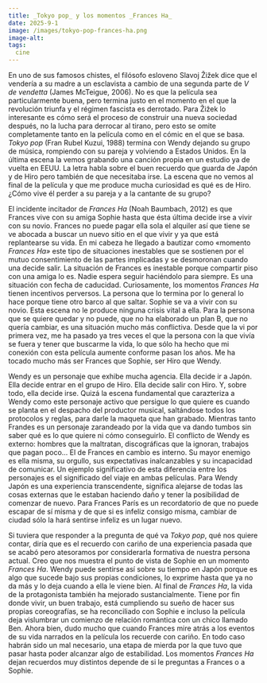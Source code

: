 ```yaml
---
title: _Tokyo pop_ y los momentos _Frances Ha_
date: 2025-9-1
image: /images/tokyo-pop-frances-ha.png
image-alt: 
tags:
  cine
---
```

En uno de sus famosos chistes, el filósofo esloveno Slavoj Žižek dice que el vendería a su madre a un esclavista a cambio de una segunda parte de _V de vendetta_ (James McTeigue, 2006). No es que la película sea particularmente buena, pero termina justo en el momento en el que la revolución triunfa y el régimen fascista es derrotado. Para Žižek lo interesante es cómo será el proceso de construir una nueva sociedad después, no la lucha para derrocar al tirano, pero esto se omite completamente tanto en la película como en el cómic en el que se basa. _Tokyo pop_ (Fran Rubel Kuzui, 1988) termina con Wendy dejando su grupo de música, rompiendo con su pareja y volviendo a Estados Unidos. En la última escena la vemos grabando una canción propia en un estudio ya de vuelta en EEUU. La letra habla sobre el buen recuerdo que guarda de Japón y de Hiro pero también de que necesitaba irse. La escena que no vemos al final de la película y que me produce mucha curiosidad es qué es de Hiro. ¿Cómo vive él perder a su pareja y a la cantante de su grupo?

El incidente incitador de _Frances Ha_ (Noah Baumbach, 2012) es que Frances vive con su amiga Sophie hasta que ésta última decide irse a vivir con su novio. Frances no puede pagar ella sola el alquiler así que tiene se ve abocada a buscar un nuevo sitio en el que vivir y ya que está replantearse su vida. En mi cabeza he llegado a bautizar como «momento _Frances Ha»_ este tipo de situaciones inestables que se sostienen por el mutuo consentimiento de las partes implicadas y se desmoronan cuando una decide salir. La situación de Frances es inestable porque compartir piso con una amiga lo es. Nadie espera seguir haciéndolo para siempre. Es una situación con fecha de caducidad. Curiosamente, los momentos _Frances Ha_ tienen incentivos perversos. La persona que lo termina por lo general lo hace porque tiene otro barco al que saltar. Sophie se va a vivir con su novio. Esta escena no le produce ninguna crisis vital a ella. Para la persona que se quiere quedar y no puede, que no ha elaborado un plan B, que no quería cambiar, es una situación mucho más conflictiva. Desde que la vi por primera vez, me ha pasado ya tres veces el que la persona con la que vivía se fuera y tener que buscarme la vida, lo que sólo ha hecho que mi conexión con esta película aumente conforme pasan los años. Me ha tocado mucho más ser Frances que Sophie, ser Hiro que Wendy.

Wendy es un personaje que exhibe mucha agencia. Ella decide ir a Japón. Ella decide entrar en el grupo de Hiro. Ella decide salir con Hiro. Y, sobre todo, ella decide irse. Quizá la escena fundamental que carazteriza a Wendy como este personaje activo que persigue lo que quiere es cuando se planta en el despacho del productor musical, saltándose todos los protocolos y reglas, para darle la maqueta que han grabado. Mientras tanto Frandes es un personaje zarandeado por la vida que va dando tumbos sin saber qué es lo que quiere ni cómo conseguirlo. El conflicto de Wendy es externo: hombres que la maltratan, discográficas que la ignoran, trabajos que pagan poco... El de Frances en cambio es interno. Su mayor enemigo es ella misma, su orgullo, sus expectativas inalcanzables y su incapacidad de comunicar. Un ejemplo significativo de esta diferencia entre los personajes es el significado del viaje en ambas películas. Para Wendy Japón es una experiencia transcendente, significa alejarse de todas las cosas externas que le estaban haciendo daño y tener la posibilidad de comenzar de nuevo. Para Frances París es un recordatorio de que no puede escapar de sí misma y de que si es infeliz consigo misma, cambiar de ciudad sólo la hará sentirse infeliz es un lugar nuevo.

Si tuviera que responder a la pregunta de qué va _Tokyo pop_, qué nos quiere contar, diría que es el recuerdo con cariño de una experiencia pasada que se acabó pero atesoramos por considerarla formativa de nuestra persona actual. Creo que nos muestra el punto de vista de Sophie en un momento _Frances Ha_. Wendy puede sentirse así sobre su tiempo en Japón porque es algo que sucede bajo sus propias condiciones, lo exprime hasta que ya no da más y lo deja cuando a ella le viene bien. Al final de _Frances Ha_, la vida de la protagonista también ha mejorado sustancialmente. Tiene por fin donde vivir, un buen trabajo, está cumpliendo su sueño de hacer sus propias coreografías, se ha reconciliado con Sophie e incluso la película deja vislumbrar un comienzo de relación romántica con un chico llamado Ben. Ahora bien, dudo mucho que cuando Frances mire atrás a los eventos de su vida narrados en la película los recuerde con cariño. En todo caso habrán sido un mal necesario, una etapa de mierda por la que tuvo que pasar hasta poder alcanzar algo de estabilidad. Los momentos _Frances Ha_ dejan recuerdos muy distintos depende de si le preguntas a Frances o a Sophie.

